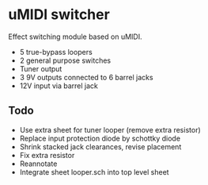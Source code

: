 # uMIDI switcher
Effect switching module based on uMIDI.

* 5 true-bypass loopers
* 2 general purpose switches
* Tuner output
* 3 9V outputs connected to 6 barrel jacks
* 12V input via barrel jack


## Todo
* Use extra sheet for tuner looper (remove extra resistor)
* Replace input protection diode by schottky diode
* Shrink stacked jack clearances, revise placement
* Fix extra resistor
* Reannotate
* Integrate sheet looper.sch into top level sheet
